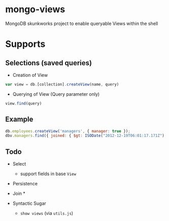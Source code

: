 # mongo-views
MongoDB skunkworks project to enable queryable Views within the shell

Supports
=======

Selections (saved queries)
-------------

* Creation of View
```javascript
var view = db.[collection].createView(name, query)
```

* Querying of View (Query parameter only)
```javascript
view.find(query)
```

Example
----
```javascript
db.employees.createView('managers', { manager: true });
dbv.managers.find({ joined: { $gt: ISODate("2012-12-19T06:01:17.171Z") } }).sort({ name: 1 }).pretty();
```
            
Todo
----
* Select
   * support fields in base `View`  

* Persistence

* Join
    *

* Syntactic Sugar
   * `show views` (via `utils.js`)

